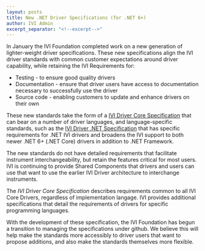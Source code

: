 ```yaml
---
layout: posts
title: New .NET Driver Specifications (for .NET 6+)
author: IVI Admin
excerpt_separator: "<!--excerpt-->"
---
```


In January the IVI Foundation completed work on a new generation of lighter-weight driver specifications.  These new specifications align the IVI driver standards with common customer expectations around driver capability, while retaining the IVI Requirements for:

- Testing - to ensure good quality drivers
- Documentation - ensure that driver users have access to documentation necessary to successfully use the driver
- Source code - enabling customers to update and enhance drivers on their own

<!--excerpt-->

These new standards take the form of a [IVI Driver Core Specification](https://github.com/IviFoundation/IviDrivers/blob/main/IviDriverCore/1.0/Spec/IviDriverCore.md) that can bear on a number of driver languages, and language-specific standards, such as the [IVI Driver .NET Specification](https://github.com/IviFoundation/IviDrivers/blob/main/IviDriverNet/1.0/Spec/IviDriverNet.md) that has specific requirements for .NET IVI drivers and broadens the IVI support to both newer .NET 6+ (.NET Core) drivers in addition to .NET Framework.

The new standards do not have detailed requirements that facilitate instrument interchangeability, but retain the features critical for most users.  IVI is continuing to provide Shared Components that drivers and users can use that want to use the earlier IVI Driver architecture to interchange instruments.

The *IVI Driver Core Specification* describes requirements common to all IVI Core Drivers, regardless of implementation langage. IVI provides additional specifications that detail the requirements of drivers for specific programming languages.

With the development of these specification, the IVI Foundation has begun a transition to managing the specifications under github.  We believe this will help make the standards more accessibly to driver users that want to propose additions, and also make the standards themselves more flexible.
